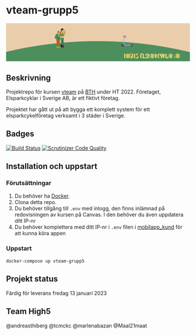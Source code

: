 
# vteam-grupp5

![High5head](/webapp_kund/src/assets/high5_header01.png)

## Beskrivning
Projektrepo för kursen [vteam](https://dbwebb.se/kurser/vteam-v1/) på [BTH](https://bth.se/) under HT 2022. Företaget, Elsparkcyklar i Sverige AB, är ett fiktivt företag.

Projektet har gått ut på att bygga ett komplett system för ett elsparkcykelföretag verksamt i 3 städer i Sverige.


## Badges
[![Build Status](https://scrutinizer-ci.com/g/andreasthiberg/vteam-grupp5/badges/build.png?b=main)](https://scrutinizer-ci.com/g/andreasthiberg/vteam-grupp5/build-status/main)
[![Scrutinizer Code Quality](https://scrutinizer-ci.com/g/andreasthiberg/vteam-grupp5/badges/quality-score.png?b=main)](https://scrutinizer-ci.com/g/andreasthiberg/vteam-grupp5/?branch=main)


## Installation och uppstart
### Förutsättningar
1. Du behöver ha [Docker](https://www.docker.com/). 
2. Clona detta repo.
3. Du behöver tillgång till `.env` med inlogg, den finns inlämnad på redovisningen av kursen på Canvas. I den behöver du även uppdatera ditt IP-nr
4. Du behöver komplettera med ditt IP-nr i `.env` filen i [mobilapp_kund](/mobilapp_kund/) för att kunna köra appen

### Uppstart
```
docker-compose up vteam-grupp5
```

## Projekt status
Färdig för leverans fredag 13 januari 2023

## Team High5
@andreasthiberg
@tcmckc
@marlenabazan
@Maal21maat
